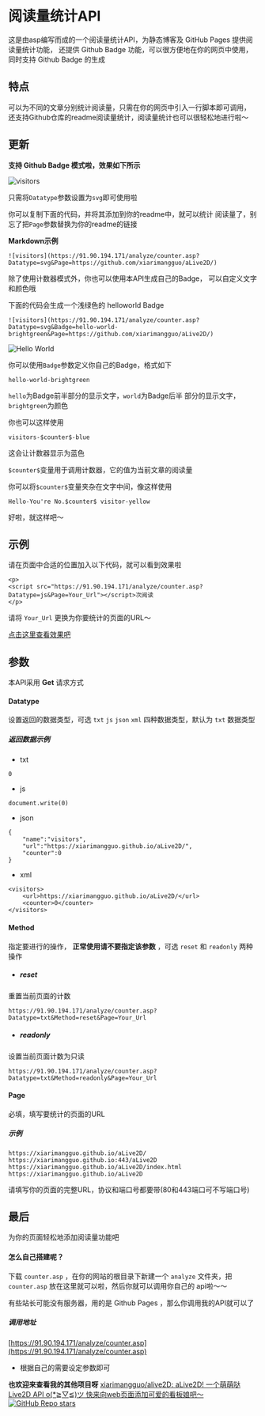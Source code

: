 # 阅读量统计API #

这是由asp编写而成的一个阅读量统计API，为静态博客及 GitHub Pages 提供阅读量统计功能，
还提供 Github Badge 功能，可以很方便地在你的网页中使用，同时支持 Github Badge 的生成

## 特点 ##

可以为不同的文章分别统计阅读量，只需在你的网页中引入一行脚本即可调用，
还支持Github仓库的readme阅读量统计，阅读量统计也可以很轻松地进行啦～

## 更新 ##

**支持 Github Badge 模式啦，效果如下所示**

![visitors](https://91.90.194.171/analyze/counter.asp?Datatype=svg&Page=https://github.com/xiarimangguo/aLive2D/tree/sites/analyze)

只需将`Datatype`参数设置为`svg`即可使用啦

你可以复制下面的代码，并将其添加到你的readme中，就可以统计
阅读量了，别忘了把`Page`参数替换为你的readme的链接

**Markdown示例**
```
![visitors](https://91.90.194.171/analyze/counter.asp?Datatype=svg&Page=https://github.com/xiarimangguo/aLive2D/)
```

除了使用计数器模式外，你也可以使用本API生成自己的Badge，
可以自定义文字和颜色哦

下面的代码会生成一个浅绿色的 helloworld Badge
```
![visitors](https://91.90.194.171/analyze/counter.asp?Datatype=svg&Badge=hello-world-brightgreen&Page=https://github.com/xiarimangguo/aLive2D/)
```

![Hello World](https://91.90.194.171/analyze/counter.asp?Datatype=svg&Badge=hello-world-brightgreen&Page=https://github.com/xiarimangguo/aLive2D/tree/sites/analyze)

你可以使用`Badge`参数定义你自己的Badge，格式如下
```
hello-world-brightgreen
```

`hello`为Badge前半部分的显示文字，`world`为Badge后半
部分的显示文字，`brightgreen`为颜色

你也可以这样使用
```
visitors-$counter$-blue
```

这会让计数器显示为蓝色

`$counter$`变量用于调用计数器，它的值为当前文章的阅读量

你可以将`$counter$`变量夹杂在文字中间，像这样使用
```
Hello-You're No.$counter$ visitor-yellow
```
好啦，就这样吧～

## 示例 ##

请在页面中合适的位置加入以下代码，就可以看到效果啦

```
<p>
<script src="https://91.90.194.171/analyze/counter.asp?Datatype=js&Page=Your_Url"></script>次阅读
</p>
```
请将 `Your_Url` 更换为你要统计的页面的URL～

[点击这里查看效果吧](https://xiarimangguo.github.io/aLive2D/)

## 参数 ##

本API采用 **Get** 请求方式

#### Datatype ####
设置返回的数据类型，可选 `txt`  `js`  `json`  `xml` 四种数据类型，默认为 `txt` 数据类型
##### 返回数据示例 #####

- txt
```
0
```

- js
```
document.write(0)
```

- json
```
{
    "name":"visitors",
    "url":"https://xiarimangguo.github.io/aLive2D/",
    "counter":0
}
```

- xml
```
<visitors>
    <url>https://xiarimangguo.github.io/aLive2D/</url>
    <counter>0</counter>
</visitors>
```

#### Method ####
指定要进行的操作， **正常使用请不要指定该参数** ，可选 `reset` 和 `readonly` 两种操作

- ##### reset #####
重置当前页面的计数

```
https://91.90.194.171/analyze/counter.asp?Datatype=txt&Method=reset&Page=Your_Url
```

- ##### readonly #####
设置当前页面计数为只读

```
https://91.90.194.171/analyze/counter.asp?Datatype=txt&Method=readonly&Page=Your_Url
```

#### Page ####
必填，填写要统计的页面的URL
##### 示例 #####
```
https://xiarimangguo.github.io/aLive2D/
https://xiarimangguo.github.io:443/aLive2D
https://xiarimangguo.github.io/aLive2D/index.html
https://xiarimangguo.github.io/aLive2D
```
请填写你的页面的完整URL，协议和端口号都要带(80和443端口可不写端口号)

## 最后 ##

为你的页面轻松地添加阅读量功能吧

#### 怎么自己搭建呢？ ####
下载 `counter.asp` ，在你的网站的根目录下新建一个 `analyze` 文件夹，把 `counter.asp` 放在这里就可以啦，然后你就可以调用你自己的 api啦～～

有些站长可能没有服务器，用的是 Github Pages ，那么你调用我的API就可以了
##### 调用地址 ##### 
[https://91.90.194.171/analyze/counter.asp](https://91.90.194.171/analyze/counter.asp)

- 根据自己的需要设定参数即可

**也欢迎来查看我的其他项目呀**
[xiarimangguo/alive2D: aLive2D! 一个萌萌哒 Live2D API o(*≧▽≦)ツ 快来向web页面添加可爱的看板娘吧～](https://github.com/xiarimangguo/aLive2D)
[![GitHub Repo stars](https://img.shields.io/github/stars/xiarimangguo/aLive2D?style=social)](https://github.com/xiarimangguo/aLive2D)

